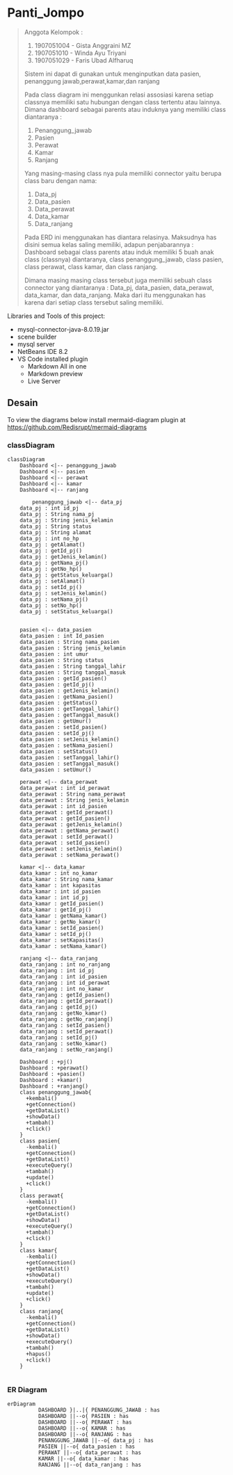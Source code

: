 # Panti_Jompo
> Anggota Kelompok :
> 1. 1907051004 - Gista Anggraini MZ
> 2. 1907051010 - Winda Ayu Triyani 
> 3. 1907051029 - Faris Ubad Alfharuq
> 
> Sistem ini dapat di gunakan untuk menginputkan data pasien, penanggung jawab,perawat,kamar,dan ranjang
> 
> Pada class diagram ini menggunkan relasi assosiasi karena setiap classnya memiliki satu hubungan dengan class tertentu atau lainnya. Dimana dashboard sebagai parents atau induknya yang memiliki class diantaranya :
> 1.  Penanggung_jawab
> 2.  Pasien
> 3.  Perawat
> 4.  Kamar
> 5.  Ranjang
> 
> Yang masing-masing class nya pula memiliki connector yaitu berupa class baru dengan nama:
> 1.  Data_pj
> 2.  Data_pasien
> 3.  Data_perawat
> 4.  Data_kamar
> 5.  Data_ranjang
> 
> Pada ERD ini menggunakan has diantara relasinya. Maksudnya has disini semua kelas saling memiliki, adapun penjabarannya :
>Dashboard sebagai class parents atau induk memiliki 5 buah anak class (classnya) diantaranya, class penanggung_jawab, class pasien, class perawat, class kamar, dan class ranjang. 
>
>Dimana masing masing class tersebut juga memiliki sebuah class connector yang diantaranya :
>Data_pj, data_pasien, data_perawat, data_kamar, dan data_ranjang. Maka dari itu menggunakan has karena dari setiap class tersebut saling memiliki.

Libraries and Tools of this project:
- mysql-connector-java-8.0.19.jar
- scene builder
- mysql server 
- NetBeans IDE 8.2
- VS Code installed plugin
  - Markdown All in one
  - Markdown preview
  - Live Server
  
## Desain
To view the diagrams below install mermaid-diagram plugin at https://github.com/Redisrupt/mermaid-diagrams 

### classDiagram
```mermaid
classDiagram
    Dashboard <|-- penanggung_jawab
    Dashboard <|-- pasien
    Dashboard <|-- perawat
    Dashboard <|-- kamar
    Dashboard <|-- ranjang

        penanggung_jawab <|-- data_pj
    data_pj : int id_pj
    data_pj : String nama_pj
    data_pj : String jenis_kelamin
    data_pj : String status
    data_pj : String alamat
    data_pj : int no_hp
    data_pj : getAlamat()
    data_pj : getId_pj()
    data_pj : getJenis_kelamin()
    data_pj : getNama_pj()
    data_pj : getNo_hp()
    data_pj : getStatus_keluarga()
    data_pj : setAlamat()
    data_pj : setId_pj()
    data_pj : setJenis_kelamin()
    data_pj : setNama_pj()
    data_pj : setNo_hp()
    data_pj : setStatus_keluarga()
    

    pasien <|-- data_pasien
    data_pasien : int Id_pasien
    data_pasien : String nama_pasien
    data_pasien : String jenis_kelamin
    data_pasien : int umur
    data_pasien : String status
    data_pasien : String tanggal_lahir
    data_pasien : String tanggal_masuk
    data_pasien : getId_pasien()
    data_pasien : getId_pj()
    data_pasien : getJenis_kelamin()
    data_pasien : getNama_pasien()
    data_pasien : getStatus()
    data_pasien : getTanggal_lahir()
    data_pasien : getTanggal_masuk()
    data_pasien : getUmur()
    data_pasien : setId_pasien()
    data_pasien : setId_pj()
    data_pasien : setJenis_kelamin()
    data_pasien : setNama_pasien()
    data_pasien : setStatus()
    data_pasien : setTanggal_lahir()
    data_pasien : setTanggal_masuk()
    data_pasien : setUmur()

    perawat <|-- data_perawat
    data_perawat : int id_perawat
    data_perawat : String nama_perawat
    data_perawat : String jenis_kelamin
    data_perawat : int id_pasien
    data_perawat : getId_perawat()
    data_perawat : getId_pasien()
    data_perawat : getJenis_kelamin()
    data_perawat : getNama_perawat()
    data_perawat : setId_perawat()
    data_perawat : setId_pasien()
    data_perawat : setJenis_Kelamin()
    data_perawat : setNama_perawat()

    kamar <|-- data_kamar
    data_kamar : int no_kamar
    data_kamar : String nama_kamar
    data_kamar : int kapasitas
    data_kamar : int id_pasien
    data_kamar : int id_pj
    data_kamar : getId_pasien()
    data_kamar : getId_pj()
    data_kamar : getNama_kamar()
    data_kamar : getNo_kamar()
    data_kamar : setId_pasien()
    data_kamar : setId_pj()
    data_kamar : setKapasitas()
    data_kamar : setNama_kamar()

    ranjang <|-- data_ranjang
    data_ranjang : int no_ranjang
    data_ranjang : int id_pj
    data_ranjang : int id_pasien
    data_ranjang : int id_perawat
    data_ranjang : int no_kamar
    data_ranjang : getId_pasien()
    data_ranjang : getId_perawat()
    data_ranjang : getId_pj()
    data_ranjang : getNo_kamar()
    data_ranjang : getNo_ranjang()
    data_ranjang : setId_pasien()
    data_ranjang : setId_perawat()
    data_ranjang : setId_pj()
    data_ranjang : setNo_kamar()
    data_ranjang : setNo_ranjang()

    Dashboard : +pj()
    Dashboard : +perawat()
    Dashboard : +pasien()
    Dashboard : +kamar()
    Dashboard : +ranjang()
    class penanggung_jawab{
      +kembali()
      +getConnection()
      +getDataList()
      +showData()
      +tambah()
      +click()
    }
    class pasien{
      -kembali()
      +getConnection()
      +getDataList()
      +executeQuery()
      +tambah()
      +update()
      +click()
    }
    class perawat{
      -kembali()
      +getConnection()
      +getDataList()
      +showData()
      +executeQuery()
      +tambah()
      +click()
    }
    class kamar{
      -kembali()
      +getConnection()
      +getDataList()
      +showData()
      +executeQuery()
      +tambah()
      +update()
      +click()
    }
    class ranjang{
      -kembali()
      +getConnection()
      +getDataList()
      +showData()
      +executeQuery()
      +tambah()
      +hapus()
      +click()
    }
            
```

### ER Diagram
```mermaid
erDiagram
          DASHBOARD }|..|{ PENANGGUNG_JAWAB : has
          DASHBOARD ||--o{ PASIEN : has
          DASHBOARD ||--o{ PERAWAT : has
          DASHBOARD ||--o{ KAMAR : has
          DASHBOARD ||--o{ RANJANG : has
          PENANGGUNG_JAWAB ||--o{ data_pj : has
          PASIEN ||--o{ data_pasien : has
          PERAWAT ||--o{ data_perawat : has
          KAMAR ||--o{ data_kamar : has
          RANJANG ||--o{ data_ranjang : has
```



